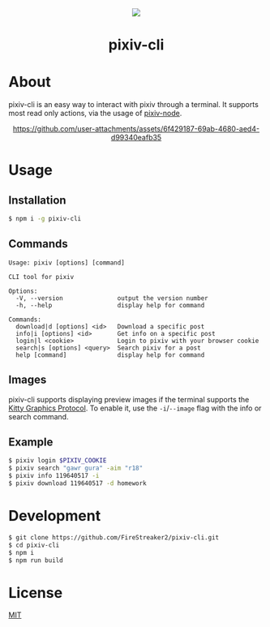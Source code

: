 <div align="center">
  <img src="https://upload.wikimedia.org/wikipedia/commons/thumb/7/73/Pixiv_logo.svg/270px-Pixiv_logo.svg.png" />
  <h1>pixiv-cli</h1>
</div>

# About

pixiv-cli is an easy way to interact with pixiv through a terminal. It supports most read only actions, via the usage of [pixiv-node](https://github.com/FireStreaker2/pixiv-node).

<div align="center">
  
https://github.com/user-attachments/assets/6f429187-69ab-4680-aed4-d99340eafb35

</div>  

# Usage

## Installation

```bash
$ npm i -g pixiv-cli
```

## Commands

```console
Usage: pixiv [options] [command]

CLI tool for pixiv

Options:
  -V, --version               output the version number
  -h, --help                  display help for command

Commands:
  download|d [options] <id>   Download a specific post
  info|i [options] <id>       Get info on a specific post
  login|l <cookie>            Login to pixiv with your browser cookie
  search|s [options] <query>  Search pixiv for a post
  help [command]              display help for command
```

## Images

pixiv-cli supports displaying preview images if the terminal supports the [Kitty Graphics Protocol](https://sw.kovidgoyal.net/kitty/graphics-protocol/). To enable it, use the `-i`/`--image` flag with the info or search command.

## Example

```bash
$ pixiv login $PIXIV_COOKIE
$ pixiv search "gawr gura" -aim "r18"
$ pixiv info 119640517 -i
$ pixiv download 119640517 -d homework
```

# Development

```bash
$ git clone https://github.com/FireStreaker2/pixiv-cli.git
$ cd pixiv-cli
$ npm i
$ npm run build
```

# License

[MIT](https://github.com/FireStreaker2/hentairead-cli/blob/main/README.md)
